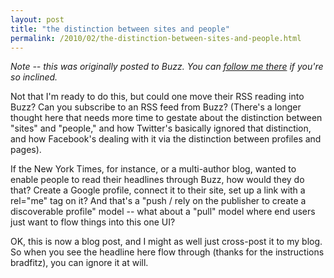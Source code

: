 ```yaml
---
layout: post
title: "the distinction between sites and people"
permalink: /2010/02/the-distinction-between-sites-and-people.html
---
```


<p><i>Note -- this was originally posted to Buzz.  You can <a href="http://www.google.com/profiles/msippey">follow me there</a> if you're so inclined.</i></p>

<p>Not that I'm ready to do this, but could one move their RSS reading into Buzz?  Can you subscribe to an RSS feed from Buzz?  (There's a longer thought here that needs more time to gestate about the distinction between "sites" and "people," and how Twitter's basically ignored that distinction, and how Facebook's dealing with it via the distinction between profiles and pages).</p>

<p>If the New York Times, for instance, or a multi-author blog, wanted to enable people to read their headlines through Buzz, how would they do that?  Create a Google profile, connect it to their site, set up a link with a rel="me" tag on it?  And that's a "push / rely on the publisher to create a discoverable profile" model -- what about a "pull" model where end users just want to flow things into this one UI?</p>

<p>OK, this is now a blog post, and I might as well just cross-post it to my blog.  So when you see the headline here flow through (thanks for the instructions bradfitz), you can ignore it at will.</p>



